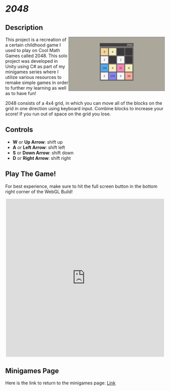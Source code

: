 # *2048*

## Description
<img align="right" width="304.128" height="171.072" src="https://github.com/SergeiBak/PersonalWebsite/blob/master/images/2048.png?raw=true">
This project is a recreation of a certain childhood game I used to play on Cool Math Games called 2048. This solo project was developed in Unity using C# as part of my minigames series where I utilize various resources to remake simple games in order to further my learning as well as to have fun!   

2048 consists of a 4x4 grid, in which you can move all of the blocks on the grid in one direction using keyboard input. Combine blocks to increase your score! If you run out of space on the grid you lose.   

## Controls 
- **W** or **Up Arrow**: shift up   
- **A** or **Left Arrow**: shift left   
- **S** or **Down Arrow**: shift down   
- **D** or **Right Arrow**: shift right   

## Play The Game!
For best experience, make sure to hit the full screen button in the bottom right corner of the WebGL Build!   
<center>
<iframe 
    src="https://maykeziah.github.io/HeroTNG/build/index.html" 
    style="border:0px #000000 none;" 
    name="HeroTNG" 
    scrolling="no" 
    frameborder="1" 
    marginheight="px" 
    marginwidth="320px" 
    height="500px" 
    width="500px">
</iframe>
</center>


## Minigames Page
Here is the link to return to the minigames page: [Link](https://sergeibak.github.io/PersonalWebsite/)
